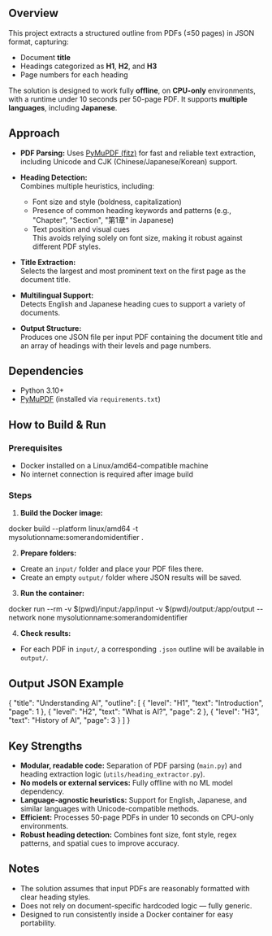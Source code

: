 
## Overview

This project extracts a structured outline from PDFs (≤50 pages) in JSON format, capturing:

- Document **title**
- Headings categorized as **H1**, **H2**, and **H3**
- Page numbers for each heading

The solution is designed to work fully **offline**, on **CPU-only** environments, with a runtime under 10 seconds per 50-page PDF. It supports **multiple languages**, including **Japanese**.

## Approach

- **PDF Parsing:** Uses [PyMuPDF (fitz)](https://pymupdf.readthedocs.io/en/latest/) for fast and reliable text extraction, including Unicode and CJK (Chinese/Japanese/Korean) support.

- **Heading Detection:**  
  Combines multiple heuristics, including:
  - Font size and style (boldness, capitalization)
  - Presence of common heading keywords and patterns (e.g., "Chapter", "Section", "第1章" in Japanese)
  - Text position and visual cues  
  This avoids relying solely on font size, making it robust against different PDF styles.

- **Title Extraction:**  
  Selects the largest and most prominent text on the first page as the document title.

- **Multilingual Support:**  
  Detects English and Japanese heading cues to support a variety of documents.

- **Output Structure:**  
  Produces one JSON file per input PDF containing the document title and an array of headings with their levels and page numbers.

## Dependencies

- Python 3.10+
- [PyMuPDF](https://pymupdf.readthedocs.io/en/latest/) (installed via `requirements.txt`)

## How to Build & Run

### Prerequisites

- Docker installed on a Linux/amd64-compatible machine  
- No internet connection is required after image build

### Steps

1. **Build the Docker image:**

docker build --platform linux/amd64 -t mysolutionname:somerandomidentifier .


2. **Prepare folders:**

- Create an `input/` folder and place your PDF files there.
- Create an empty `output/` folder where JSON results will be saved.

3. **Run the container:**

docker run --rm
-v $(pwd)/input:/app/input
-v $(pwd)/output:/app/output
--network none
mysolutionname:somerandomidentifier


4. **Check results:**

- For each PDF in `input/`, a corresponding `.json` outline will be available in `output/`.

## Output JSON Example

{
"title": "Understanding AI",
"outline": [
{ "level": "H1", "text": "Introduction", "page": 1 },
{ "level": "H2", "text": "What is AI?", "page": 2 },
{ "level": "H3", "text": "History of AI", "page": 3 }
]
}


## Key Strengths

- **Modular, readable code:** Separation of PDF parsing (`main.py`) and heading extraction logic (`utils/heading_extractor.py`).
- **No models or external services:** Fully offline with no ML model dependency.
- **Language-agnostic heuristics:** Support for English, Japanese, and similar languages with Unicode-compatible methods.
- **Efficient:** Processes 50-page PDFs in under 10 seconds on CPU-only environments.
- **Robust heading detection:** Combines font size, font style, regex patterns, and spatial cues to improve accuracy.

## Notes

- The solution assumes that input PDFs are reasonably formatted with clear heading styles.
- Does not rely on document-specific hardcoded logic — fully generic.
- Designed to run consistently inside a Docker container for easy portability.




